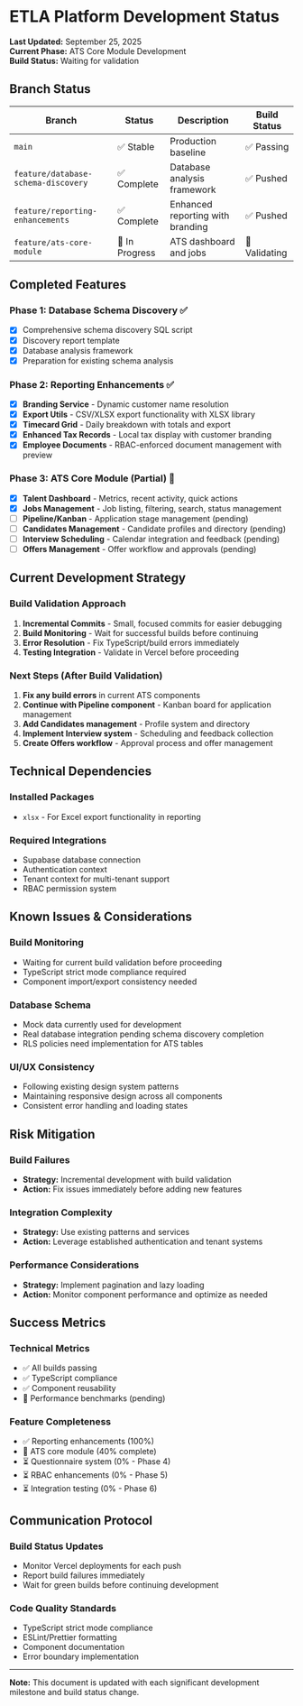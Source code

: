 # ETLA Platform Development Status

**Last Updated:** September 25, 2025  
**Current Phase:** ATS Core Module Development  
**Build Status:** Waiting for validation

## Branch Status

| Branch | Status | Description | Build Status |
|--------|--------|-------------|--------------|
| `main` | ✅ Stable | Production baseline | ✅ Passing |
| `feature/database-schema-discovery` | ✅ Complete | Database analysis framework | ✅ Pushed |
| `feature/reporting-enhancements` | ✅ Complete | Enhanced reporting with branding | ✅ Pushed |
| `feature/ats-core-module` | 🔄 In Progress | ATS dashboard and jobs | 🔄 Validating |

## Completed Features

### Phase 1: Database Schema Discovery ✅
- [x] Comprehensive schema discovery SQL script
- [x] Discovery report template
- [x] Database analysis framework
- [x] Preparation for existing schema analysis

### Phase 2: Reporting Enhancements ✅
- [x] **Branding Service** - Dynamic customer name resolution
- [x] **Export Utils** - CSV/XLSX export functionality with XLSX library
- [x] **Timecard Grid** - Daily breakdown with totals and export
- [x] **Enhanced Tax Records** - Local tax display with customer branding
- [x] **Employee Documents** - RBAC-enforced document management with preview

### Phase 3: ATS Core Module (Partial) 🔄
- [x] **Talent Dashboard** - Metrics, recent activity, quick actions
- [x] **Jobs Management** - Job listing, filtering, search, status management
- [ ] **Pipeline/Kanban** - Application stage management (pending)
- [ ] **Candidates Management** - Candidate profiles and directory (pending)
- [ ] **Interview Scheduling** - Calendar integration and feedback (pending)
- [ ] **Offers Management** - Offer workflow and approvals (pending)

## Current Development Strategy

### Build Validation Approach
1. **Incremental Commits** - Small, focused commits for easier debugging
2. **Build Monitoring** - Wait for successful builds before continuing
3. **Error Resolution** - Fix TypeScript/build errors immediately
4. **Testing Integration** - Validate in Vercel before proceeding

### Next Steps (After Build Validation)
1. **Fix any build errors** in current ATS components
2. **Continue with Pipeline component** - Kanban board for application management
3. **Add Candidates management** - Profile system and directory
4. **Implement Interview system** - Scheduling and feedback collection
5. **Create Offers workflow** - Approval process and offer management

## Technical Dependencies

### Installed Packages
- `xlsx` - For Excel export functionality in reporting

### Required Integrations
- Supabase database connection
- Authentication context
- Tenant context for multi-tenant support
- RBAC permission system

## Known Issues & Considerations

### Build Monitoring
- Waiting for current build validation before proceeding
- TypeScript strict mode compliance required
- Component import/export consistency needed

### Database Schema
- Mock data currently used for development
- Real database integration pending schema discovery completion
- RLS policies need implementation for ATS tables

### UI/UX Consistency
- Following existing design system patterns
- Maintaining responsive design across all components
- Consistent error handling and loading states

## Risk Mitigation

### Build Failures
- **Strategy:** Incremental development with build validation
- **Action:** Fix issues immediately before adding new features

### Integration Complexity
- **Strategy:** Use existing patterns and services
- **Action:** Leverage established authentication and tenant systems

### Performance Considerations
- **Strategy:** Implement pagination and lazy loading
- **Action:** Monitor component performance and optimize as needed

## Success Metrics

### Technical Metrics
- ✅ All builds passing
- ✅ TypeScript compliance
- ✅ Component reusability
- 🔄 Performance benchmarks (pending)

### Feature Completeness
- ✅ Reporting enhancements (100%)
- 🔄 ATS core module (40% complete)
- ⏳ Questionnaire system (0% - Phase 4)
- ⏳ RBAC enhancements (0% - Phase 5)
- ⏳ Integration testing (0% - Phase 6)

## Communication Protocol

### Build Status Updates
- Monitor Vercel deployments for each push
- Report build failures immediately
- Wait for green builds before continuing development

### Code Quality Standards
- TypeScript strict mode compliance
- ESLint/Prettier formatting
- Component documentation
- Error boundary implementation

---

**Note:** This document is updated with each significant development milestone and build status change.
